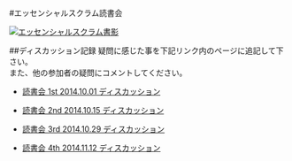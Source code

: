 #エッセンシャルスクラム読書会

[![エッセンシャルスクラム書影](https://connpass-tokyo.s3.amazonaws.com/thumbs/3a/32/3a32b634de6e1068a7ba9e19d01ad242.png)](http://amzn.to/1qUFjzl)

##ディスカッション記録
疑問に感じた事を下記リンク内のページに追記して下さい。  
また、他の参加者の疑問にコメントしてください。  

- [読書会 1st 2014.10.01 ディスカッション](https://github.com/kyoto-agile/essential_scrum/wiki/%E8%AA%AD%E6%9B%B8%E4%BC%9A-1st-2014.10.01-%E3%83%87%E3%82%A3%E3%82%B9%E3%82%AB%E3%83%83%E3%82%B7%E3%83%A7%E3%83%B3)

- [読書会 2nd 2014.10.15 ディスカッション](https://github.com/kyoto-agile/essential_scrum/wiki/%E8%AA%AD%E6%9B%B8%E4%BC%9A-2nd-2014.10.15-%E3%83%87%E3%82%A3%E3%82%B9%E3%82%AB%E3%83%83%E3%82%B7%E3%83%A7%E3%83%B3)

- [読書会 3rd 2014.10.29 ディスカッション](https://github.com/kyoto-agile/essential_scrum/wiki/%E8%AA%AD%E6%9B%B8%E4%BC%9A-3rd-2014.10.29-%E3%83%87%E3%82%A3%E3%82%B9%E3%82%AB%E3%83%83%E3%82%B7%E3%83%A7%E3%83%B3)

- [読書会 4th 2014.11.12 ディスカッション](https://github.com/kyoto-agile/essential_scrum/wiki/%E8%AA%AD%E6%9B%B8%E4%BC%9A-4th-2014.11.12-%E3%83%87%E3%82%A3%E3%82%B9%E3%82%AB%E3%83%83%E3%82%B7%E3%83%A7%E3%83%B3)
